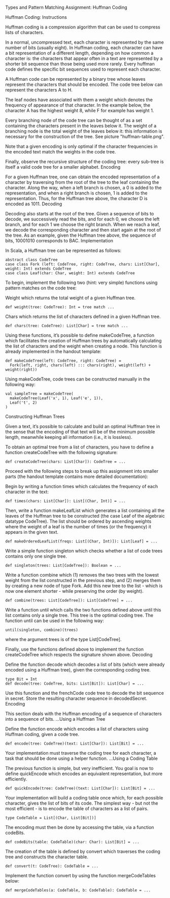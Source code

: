 Types and Pattern Matching
Assignment: Huffman Coding

Huffman Coding: Instructions

Huffman coding is a compression algorithm that can be used to compress lists of characters.

In a normal, uncompressed text, each character is represented by the same number of bits (usually eight). In Huffman coding, each character can have a bit representation of a different length, depending on how common a character is: the characters that appear often in a text are represented by a shorter bit sequence than those being used more rarely. Every huffman code defines the specific bit sequences used to represent each character.

A Huffman code can be represented by a binary tree whose leaves represent the characters that should be encoded. The code tree below can represent the characters A to H.

The leaf nodes have associated with them a weight which denotes the frequency of appearance of that character. In the example below, the character A has the highest weight 8, while F for example has weight 1.

Every branching node of the code tree can be thought of as a set containing the characters present in the leaves below it. The weight of a branching node is the total weight of the leaves below it: this information is necessary for the construction of the tree. See picture "huffman-table.png".

Note that a given encoding is only optimal if the character frequencies in the encoded text match the weights in the code tree.

Finally, observe the recursive structure of the coding tree: every sub-tree is itself a valid code tree for a smaller alphabet.
Encoding

For a given Huffman tree, one can obtain the encoded representation of a character by traversing from the root of the tree to the leaf containing the character. Along the way, when a left branch is chosen, a 0 is added to the representation, and when a right branch is chosen, 1 is added to the representation. Thus, for the Huffman tree above, the character D is encoded as 1011.
Decoding

Decoding also starts at the root of the tree. Given a sequence of bits to decode, we successively read the bits, and for each 0, we choose the left branch, and for each 1 we choose the right branch. When we reach a leaf, we decode the corresponding character and then start again at the root of the tree. As an example, given the Huffman tree above, the sequence of bits, 10001010 corresponds to BAC. Implementation

In Scala, a Huffman tree can be represented as follows:

	abstract class CodeTree
	case class Fork (left: CodeTree, right: CodeTree, chars: List[Char], weight: Int) extends CodeTree
	case class Leaf(char: Char, weight: Int) extends CodeTree

To begin, implement the following two (hint: very simple) functions using pattern matches on the code tree:

Weight which returns the total weight of a given Huffman tree.

	def weight(tree: CodeTree): Int = tree match ...

Chars which returns the list of characters defined in a given Huffman tree.

	def chars(tree: CodeTree): List[Char] = tree match ...

Using these functions, it’s possible to define makeCodeTree, a function which facilitates the creation of Huffman trees by automatically calculating the list of characters and the weight when creating a node. This function is already implemented in the handout template:

	def makeCodeTree(left: CodeTree, right: CodeTree) =
	  Fork(left, right, chars(left) ::: chars(right), weight(left) + weight(right))

Using makeCodeTree, code trees can be constructed manually in the following way:

	val sampleTree = makeCodeTree(
	  makeCodeTree(Leaf('x', 1), Leaf('e', 1)),
	  Leaf('t', 2)
	)

Constructing Huffman Trees

Given a text, it’s possible to calculate and build an optimal Huffman tree in the sense that the encoding of that text will be of the minimum possible length, meanwhile keeping all information (i.e., it is lossless).

To obtain an optimal tree from a list of characters, you have to define a function createCodeTree with the following signature:

	def createCodeTree(chars: List[Char]): CodeTree = ...

Proceed with the following steps to break up this assignment into smaller parts (the handout template contains more detailed documentation):

Begin by writing a function times which calculates the frequency of each character in the text:

	def times(chars: List[Char]): List[(Char, Int)] = ...

Then, write a function makeLeafList which generates a list containing all the leaves of the Huffman tree to be constructed (the case Leaf of the algebraic datatype CodeTree). The list should be ordered by ascending weights where the weight of a leaf is the number of times (or the frequency) it appears in the given text.

	def makeOrderedLeafList(freqs: List[(Char, Int)]): List[Leaf] = ...

Write a simple function singleton which checks whether a list of code trees contains only one single tree.

	def singleton(trees: List[CodeTree]): Boolean = ...

Write a function combine which (1) removes the two trees with the lowest weight from the list constructed in the previous step, and (2) merges them by creating a new node of type Fork. Add this new tree to the list - which is now one element shorter - while preserving the order (by weight).

	def combine(trees: List[CodeTree]): List[CodeTree] = ...

Write a function until which calls the two functions defined above until this list contains only a single tree. This tree is the optimal coding tree. The function until can be used in the following way:

	until(singleton, combine)(trees)

where the argument trees is of the type List[CodeTree].

Finally, use the functions defined above to implement the function createCodeTree which respects the signature shown above.
Decoding

Define the function decode which decodes a list of bits (which were already encoded using a Huffman tree), given the corresponding coding tree.

	type Bit = Int
	def decode(tree: CodeTree, bits: List[Bit]): List[Char] = ...

Use this function and the frenchCode code tree to decode the bit sequence in secret. Store the resulting character sequence in decodedSecret.
Encoding

This section deals with the Huffman encoding of a sequence of characters into a sequence of bits.
…Using a Huffman Tree

Define the function encode which encodes a list of characters using Huffman coding, given a code tree.

	def encode(tree: CodeTree)(text: List[Char]): List[Bit] = ...

Your implementation must traverse the coding tree for each character, a task that should be done using a helper function.
…Using a Coding Table

The previous function is simple, but very inefficient. You goal is now to define quickEncode which encodes an equivalent representation, but more efficiently.

	def quickEncode(tree: CodeTree)(text: List[Char]): List[Bit] = ...

Your implementation will build a coding table once which, for each possible character, gives the list of bits of its code. The simplest way - but not the most efficient - is to encode the table of characters as a list of pairs.

	type CodeTable = List[(Char, List[Bit])]

The encoding must then be done by accessing the table, via a function codeBits.

	def codeBits(table: CodeTable)(char: Char): List[Bit] = ...

The creation of the table is defined by convert which traverses the coding tree and constructs the character table.

	def convert(t: CodeTree): CodeTable = ...

Implement the function convert by using the function mergeCodeTables below:

	def mergeCodeTables(a: CodeTable, b: CodeTable): CodeTable = ...